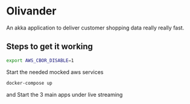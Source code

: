 # Olivander
An akka application to deliver customer shopping data really really fast.

## Steps to get it working
```bash
export AWS_CBOR_DISABLE=1
```
Start the needed mocked aws services
```bash
docker-compose up
```
and
Start the 3 main apps under live streaming
